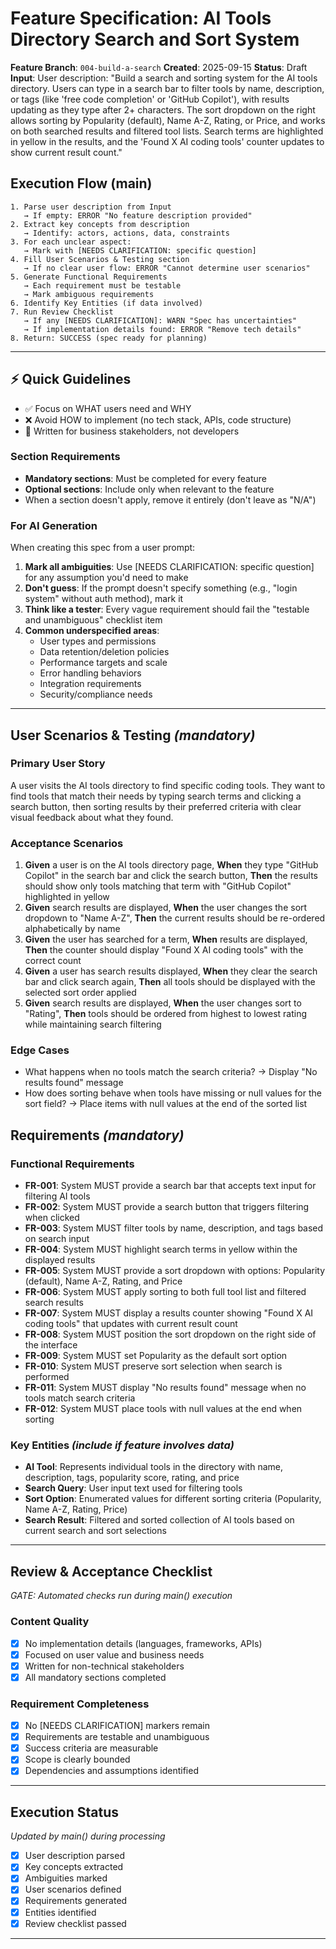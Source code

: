 # Feature Specification: AI Tools Directory Search and Sort System

**Feature Branch**: `004-build-a-search`
**Created**: 2025-09-15
**Status**: Draft
**Input**: User description: "Build a search and sorting system for the AI tools directory. Users can type in a search bar to filter tools by name, description, or tags (like 'free code completion' or 'GitHub Copilot'), with results updating as they type after 2+ characters. The sort dropdown on the right allows sorting by Popularity (default), Name A-Z, Rating, or Price, and works on both searched results and filtered tool lists. Search terms are highlighted in yellow in the results, and the 'Found X AI coding tools' counter updates to show current result count."

## Execution Flow (main)
```
1. Parse user description from Input
   → If empty: ERROR "No feature description provided"
2. Extract key concepts from description
   → Identify: actors, actions, data, constraints
3. For each unclear aspect:
   → Mark with [NEEDS CLARIFICATION: specific question]
4. Fill User Scenarios & Testing section
   → If no clear user flow: ERROR "Cannot determine user scenarios"
5. Generate Functional Requirements
   → Each requirement must be testable
   → Mark ambiguous requirements
6. Identify Key Entities (if data involved)
7. Run Review Checklist
   → If any [NEEDS CLARIFICATION]: WARN "Spec has uncertainties"
   → If implementation details found: ERROR "Remove tech details"
8. Return: SUCCESS (spec ready for planning)
```

---

## ⚡ Quick Guidelines
- ✅ Focus on WHAT users need and WHY
- ❌ Avoid HOW to implement (no tech stack, APIs, code structure)
- 👥 Written for business stakeholders, not developers

### Section Requirements
- **Mandatory sections**: Must be completed for every feature
- **Optional sections**: Include only when relevant to the feature
- When a section doesn't apply, remove it entirely (don't leave as "N/A")

### For AI Generation
When creating this spec from a user prompt:
1. **Mark all ambiguities**: Use [NEEDS CLARIFICATION: specific question] for any assumption you'd need to make
2. **Don't guess**: If the prompt doesn't specify something (e.g., "login system" without auth method), mark it
3. **Think like a tester**: Every vague requirement should fail the "testable and unambiguous" checklist item
4. **Common underspecified areas**:
   - User types and permissions
   - Data retention/deletion policies
   - Performance targets and scale
   - Error handling behaviors
   - Integration requirements
   - Security/compliance needs

---

## User Scenarios & Testing *(mandatory)*

### Primary User Story
A user visits the AI tools directory to find specific coding tools. They want to find tools that match their needs by typing search terms and clicking a search button, then sorting results by their preferred criteria with clear visual feedback about what they found.

### Acceptance Scenarios
1. **Given** a user is on the AI tools directory page, **When** they type "GitHub Copilot" in the search bar and click the search button, **Then** the results should show only tools matching that term with "GitHub Copilot" highlighted in yellow
2. **Given** search results are displayed, **When** the user changes the sort dropdown to "Name A-Z", **Then** the current results should be re-ordered alphabetically by name
3. **Given** the user has searched for a term, **When** results are displayed, **Then** the counter should display "Found X AI coding tools" with the correct count
4. **Given** a user has search results displayed, **When** they clear the search bar and click search again, **Then** all tools should be displayed with the selected sort order applied
5. **Given** search results are displayed, **When** the user changes sort to "Rating", **Then** tools should be ordered from highest to lowest rating while maintaining search filtering

### Edge Cases
- What happens when no tools match the search criteria? → Display "No results found" message
- How does sorting behave when tools have missing or null values for the sort field? → Place items with null values at the end of the sorted list

## Requirements *(mandatory)*

### Functional Requirements
- **FR-001**: System MUST provide a search bar that accepts text input for filtering AI tools
- **FR-002**: System MUST provide a search button that triggers filtering when clicked
- **FR-003**: System MUST filter tools by name, description, and tags based on search input
- **FR-004**: System MUST highlight search terms in yellow within the displayed results
- **FR-005**: System MUST provide a sort dropdown with options: Popularity (default), Name A-Z, Rating, and Price
- **FR-006**: System MUST apply sorting to both full tool list and filtered search results
- **FR-007**: System MUST display a results counter showing "Found X AI coding tools" that updates with current result count
- **FR-008**: System MUST position the sort dropdown on the right side of the interface
- **FR-009**: System MUST set Popularity as the default sort option
- **FR-010**: System MUST preserve sort selection when search is performed
- **FR-011**: System MUST display "No results found" message when no tools match search criteria
- **FR-012**: System MUST place tools with null values at the end when sorting

### Key Entities *(include if feature involves data)*
- **AI Tool**: Represents individual tools in the directory with name, description, tags, popularity score, rating, and price
- **Search Query**: User input text used for filtering tools
- **Sort Option**: Enumerated values for different sorting criteria (Popularity, Name A-Z, Rating, Price)
- **Search Result**: Filtered and sorted collection of AI tools based on current search and sort selections

---

## Review & Acceptance Checklist
*GATE: Automated checks run during main() execution*

### Content Quality
- [x] No implementation details (languages, frameworks, APIs)
- [x] Focused on user value and business needs
- [x] Written for non-technical stakeholders
- [x] All mandatory sections completed

### Requirement Completeness
- [x] No [NEEDS CLARIFICATION] markers remain
- [x] Requirements are testable and unambiguous
- [x] Success criteria are measurable
- [x] Scope is clearly bounded
- [x] Dependencies and assumptions identified

---

## Execution Status
*Updated by main() during processing*

- [x] User description parsed
- [x] Key concepts extracted
- [x] Ambiguities marked
- [x] User scenarios defined
- [x] Requirements generated
- [x] Entities identified
- [x] Review checklist passed

---